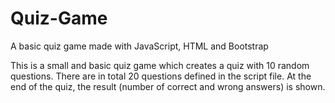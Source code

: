 # Quiz-Game
A basic quiz game made with JavaScript, HTML and Bootstrap

This is a small and basic quiz game which creates a quiz with 10 random questions.
There are in total 20 questions defined in the script file.
At the end of the quiz, the result (number of correct and wrong answers) is shown.
